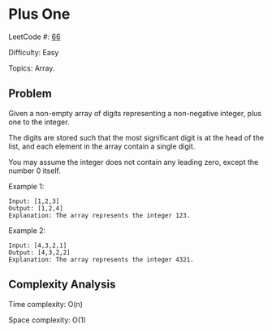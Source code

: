# Plus One

LeetCode #: [66](https://leetcode.com/problems/plus-one/)

Difficulty: Easy

Topics: Array.

## Problem

Given a non-empty array of digits representing a non-negative integer, plus one to the integer.

The digits are stored such that the most significant digit is at the head of the list, and each element in the array contain a single digit.

You may assume the integer does not contain any leading zero, except the number 0 itself.

Example 1:

```text
Input: [1,2,3]
Output: [1,2,4]
Explanation: The array represents the integer 123.
```

Example 2:

```text
Input: [4,3,2,1]
Output: [4,3,2,2]
Explanation: The array represents the integer 4321.
```

## Complexity Analysis

Time complexity: O(n)

Space complexity: O(1)
